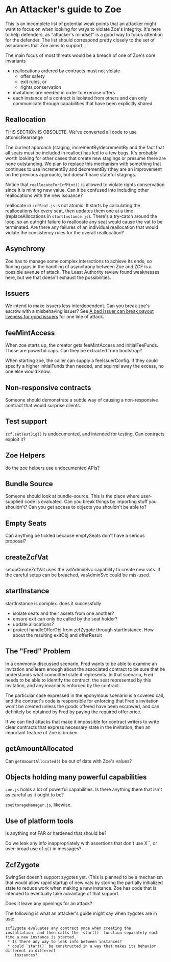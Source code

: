 # An Attacker's guide to Zoe

This is an incomplete list of potential weak points that an attacker might want to focus
on when looking for ways to violate Zoe's integrity. It's here to help defenders, as
"attacker's mindset" is a good way to focus attention for the defender. The list should
correspond pretty closely to the set of assurances that Zoe aims to support.

The main focus of most threats would be a breach of one of Zoe's core invariants

 * reallocations ordered by contracts must not violate
   * offer safety
   * exit rules, or
   * rights conservation
 * invitations are needed in order to exercise offers
 * each instance of a contract is isolated from others and can only communicate through
    capabilities that have been explicitly shared


## Reallocation

THIS SECTION IS OBSOLETE. We've converted all code to use attomicRearrange

The current approach (staging, incrementBy/decrementBy and the fact that all seats must
be included in realloc) has led to a few bugs. It's probably worth looking for other cases
that create new stagings or presume there are none outstanding. We plan to replace this
mechanism with something that continues to use incrementBy and decrementBy (they are an
improvement on the previous approach), but doesn't have stateful stagings.

Notice that `reallocateForZcfMint()` is allowed to violate rights conservation since it is
minting new value. Can it be confused into including other reallocations with the new
issuance?

reallocate in `zcfSeat.js` is not atomic. It starts by calculating the reallocations for
every seat, then updates them one at a time (replaceAllocations in
`startInstance.js`). There's a try-catch around the loop, so an outright failure to
reallocate any seat would cause the vat to be terminated. Are there any failures of an
individual reallocation that would violate the consistency rules for the overall
reallocation?


## Asynchrony

Zoe has to manage some complex interactions to achieve its ends, so finding gaps in the
handling of asynchrony between Zoe and ZCF is a possible avenue of attack. The Least
Authority review found weaknesses here, but we that doesn't exhaust the possibilities.

## Issuers

We intend to make issuers less interdependent. Can you break zoe's escrow with a misbehaving issuer?
See [A bad issuer can break payout liveness for good issuers](https://github.com/Agoric/agoric-sdk/issues/1271)
for one line of attack.

## feeMintAccess

When zoe starts up, the creator gets feeMintAccess and initialFeeFunds. Those are powerful
caps. Can they be extracted from bootstrap?

When starting zoe, the caller can supply a feeIssuerConfig. If they could specify a higher
initialFunds than needed, and squirrel away the excess, no one else would know.

## Non-responsive contracts

Someone should demonstrate a subtle way of causing a non-responsive contract that would
surprise clients.

## Test support

`zcf.setTestJig()` is undocumented, and intended for testing. Can contracts exploit it?

## Zoe Helpers

do the zoe helpers use undocumented APIs? 


## Bundle Source

Someone should look at bundle-source. This is the place where user-supplied code is
evaluated. Can you break things by importing stuff you shouldn't? Can you get access to
objects you shouldn't be able to?


## Empty Seats

Can anything be tickled because emptySeats don't have a serious proposal?


## createZcfVat

setupCreateZcfVat uses the vatAdminSvc capability to create new vats. If the careful setup
can be breached, vatAdminSvc could be mis-used.

## startInstance

startInstance is complex.  does it successfully
 * isolate seats and their assets from one another?
 * ensure exit can only be called by the seat holder?
 * update allocations?
 * protect handleOfferObj from zcfZygote through startInstance.  How about the resulting exitObj and offerResult

## The "Fred" Problem

In a commonly discussed scenario, Fred wants to be able to examine an invitation and learn
enough about the associated contract to be sure that he understands what committed state it
represents. In that scenario, Fred needs to be able to identify the contract, the seat
represented by this invitation, and any invariants enforced by the contract.

The particular case expressed in the eponymous scenario is a covered call, and the contract's
code is responsible for enforcing that Fred's invitation won't be created unless the goods
offered have been escrowed, and can definitely be obtained by Fred by paying the required
offer price.

If we can find attacks that make it impossible for contract writers to write clear contracts
that express necessary state in the invitation, then an important feature of Zoe is broken.

## getAmountAllocated

Can `getAmountAllocated()` be out of date with Zoe's values?

## Objects holding many powerful capabilities

`zoe.js` holds a lot of powerful capabilities. Is there anything there that isn't as careful
as it ought to be?

`zoeStorageManager.js`, likewise.


## Use of platform tools

Is anything not FAR or hardened that should be?

Do we leak any info inappropriately with assertions that don't use X``, or over-broad use
of `q()` in messages?

## ZcfZygote

SwingSet doesn't support zygotes yet.  (This is planned to be a mechanism that would allow
rapid startup of new vats by storing the partially initialized state to reduce work when
making a new instance. Zoe has code that is intended to eventually take advantage of that support.

Does it leave any openings for an attack?


The following is what an attacker's guide might say when zygotes are in use:

```text
zcfZygote evaluates any contract once when creating the
installation, and then calls the `start()` function separately each
time a new instance is started.
 * Is there any way to leak info between instances?
 * could `start()` be constructed in a way that makes its behavior different in different
    instances?
```
	
